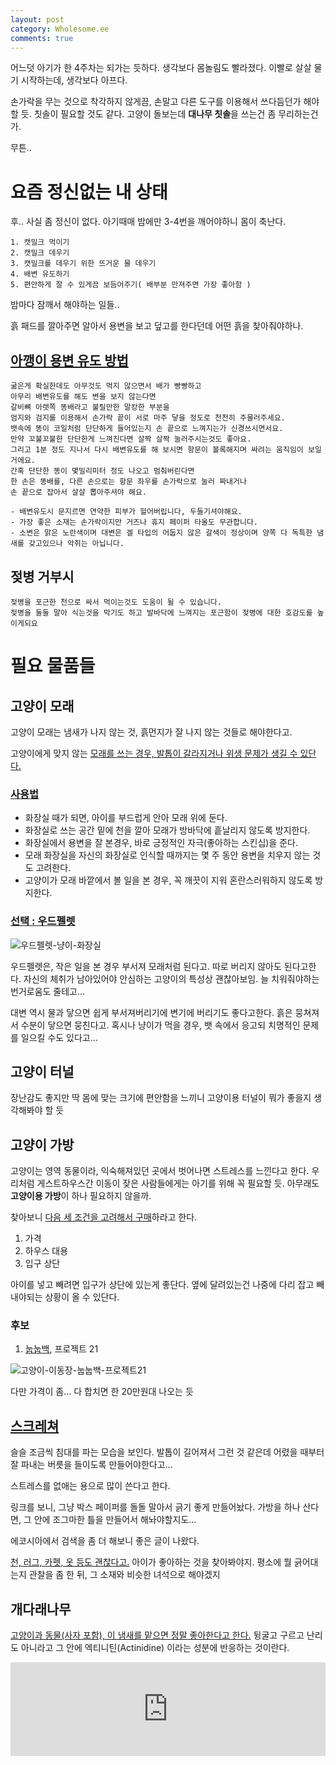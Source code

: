 ```yaml
---
layout: post
category: Wholesome.ee
comments: true
---
```


어느덧 아기가 한 4주차는 되가는 듯하다.
생각보다 몸놀림도 빨라졌다.
이빨로 살살 물기 시작하는데, 생각보다 아프다.

손가락을 무는 것으로 착각하지 않게끔, 손말고 다른 도구를 이용해서 쓰다듬던가 해야할 듯.
칫솔이 필요할 것도 같다.
고양이 돌보는데 **대나무 칫솔**을 쓰는건 좀 무리하는건가.

무튼..

# 요즘 정신없는 내 상태

후.. 사실 좀 정신이 없다.
아기때매 밤에만 3-4번을 깨어야하니
몸이 축난다.

```
1. 캣밀크 먹이기
2. 캣밀크 데우기
3. 캣밀크를 데우기 위한 뜨거운 물 데우기
4. 배변 유도하기
5. 편안하게 잘 수 있게끔 보듬어주기( 배부분 만져주면 가장 좋아함 )
```
밤마다 잠깨서 해야하는 일들..

흙 패드를 깔아주면 알아서 용변을 보고 덮고를 한다던데
어떤 흙을 찾아줘야하나.

## [아깽이 용변 유도 방법](https://gall.dcinside.com/board/view/?id=cat&no=225560&page=1)

```
굶은게 확실한데도 아무것도 먹지 않으면서 배가 빵빵하고
아무리 배변유도를 해도 변을 보지 않는다면
갈비뼈 아랫쪽 똥배라고 불릴만한 말캉한 부분을
엄지와 검지를 이용해서 손가락 끝이 서로 마주 닿을 정도로 천천히 주물러주세요.
뱃속에 똥이 코일처럼 단단하게 들어있는지 손 끝으로 느껴지는가 신경쓰시면서요.
만약 꼬불꼬불한 단단한게 느껴진다면 살짝 살짝 눌러주시는것도 좋아요.
그리고 1분 정도 지나서 다시 배변유도를 해 보시면 항문이 볼록해지며 싸려는 움직임이 보일거에요.
간혹 단단한 똥이 몇밀리미터 정도 나오고 멈춰버린다면 
한 손은 똥배를, 다른 손으로는 항문 좌우를 손가락으로 눌러 짜내거나
손 끝으로 잡아서 살살 뽑아주셔야 해요.
```

```
- 배변유도시 문지르면 연약한 피부가 헐어버립니다, 두들기셔야해요.
- 가장 좋은 소재는 손가락이지만 거즈나 휴지 페이퍼 타올도 무관합니다.
- 소변은 맑은 노란색이며 대변은 겔 타입의 어둡지 않은 갈색이 정상이며 양쪽 다 독특한 냄새를 갖고있으나 악취는 아닙니다.
```

## 젖병 거부시

```
젖병을 포근한 천으로 싸서 먹이는것도 도움이 될 수 있습니다.
젖병을 둘둘 말아 식는것을 막기도 하고 발바닥에 느껴지는 포근함이 젖병에 대한 호감도를 높이게되요
```


# 필요 물품들

## 고양이 모래

고양이 모래는 냄새가 나지 않는 것,
흙먼지가 잘 나지 않는 것들로 해야한다고.

고양이에게 맞지 않는 [모래를 쓰는 경우,
발톱이 갈라지거나 위생 문제가 생길 수 있단다.](http://www.petzzi.com/bbs/board.php?bo_table=ency_info&wr_id=419#bo_v_con)

### [사용법](https://ko.wikihow.com/%EA%B3%A0%EC%96%91%EC%9D%B4-%ED%99%94%EC%9E%A5%EC%8B%A4-%EC%82%AC%EC%9A%A9-%ED%9B%88%EB%A0%A8%EB%B2%95)

- 화장실 때가 되면, 아이를 부드럽게 안아 모래 위에 둔다.
- 화장실로 쓰는 공간 밑에 천을 깔아 모래가 방바닥에 흩날리지 않도록 방지한다.
- 화장실에서 용변을 잘 본경우, 바로 긍정적인 자극(좋아하는 스킨십)을 준다.
- 모래 화장실을 자신의 화장실로 인식할 때까지는 몇 주 동안 용변을 치우지 않는 것도 고려한다.
- 고양이가 모래 바깥에서 볼 일을 본 경우, 꼭 깨끗이 지워 혼란스러워하지 않도록 방지한다.

### [선택 : 우드펠렛](https://enja.co.kr/630)

![우드펠렛-냥이-화장실](https://t1.daumcdn.net/cfile/tistory/236B213B55E8228B0D)

우드펠렛은, 작은 일을 본 경우 부서져 모래처럼 된다고.
따로 버리지 않아도 된다고한다.
자신의 체취가 남아있어야 안심하는 고양이의 특성상 괜찮아보임.
늘 치워줘야하는 번거로움도 줄테고...

대변 역시 물과 닿으면 쉽게 부서져버리기에 변기에 버리기도 좋다고한다.
흙은 뭉쳐져서 수분이 닿으면 뭉친다고.
혹시나 냥이가 먹을 경우, 뱃 속에서 응고되 치명적인 문제를 일으킬 수도 있다고...


## 고양이 터널

장난감도 좋지만 딱 몸에 맞는 크기에 편안함을 느끼니
고양이용 터널이 뭐가 좋을지 생각해봐야 할 듯



## 고양이 가방

고양이는 영역 동물이라, 익숙해져있던 곳에서 벗어나면
스트레스를 느낀다고 한다. 우리처럼 게스트하우스간 이동이 잦은 사람들에게는 아기를 위해 꼭 필요할 듯.
아무래도 **고양이용 가방**이 하나 필요하지 않을까.

찾아보니 [다음 세 조건을 고려해서 구매](https://mypetlife.co.kr/14773/)하라고 한다.

1. 가격
2. 하우스 대용
3. 입구 상단

아이를 넣고 빼려면 입구가 상단에 있는게 좋단다. 옆에 달려있는건 나중에 다리 잡고 빼내야되는 상황이 올 수 있단다.


### 후보

1. [눕눕백](https://project21.kr/product/detail.html?product_no=49&cate_no=47&display_group=1), 프로젝트 21

![고양이-이동장-눕눕백-프로젝트21](https://scontent.fcgk6-1.fna.fbcdn.net/v/t1.0-9/38289203_510928579328744_7836833624497324032_n.jpg?_nc_cat=108&_nc_ht=scontent.fcgk6-1.fna&oh=cb11e02c37dda20d25178912f2c26eb0&oe=5D4C605E)

다만 가격이 좀... 다 합치면 한 20만원대 나오는 듯



## [스크레쳐](https://blog.naver.com/PostView.nhn?blogId=skdmlsos2&logNo=221104428008&widgetTypeCall=true)

슬슬 조금씩 침대를 파는 모습을 보인다.
발톱이 길어져서 그런 것 같은데
어렸을 때부터 잘 파내는 버릇을 들이도록 만들어야한다고...

스트레스를 없애는 용으로 많이 쓴다고 한다.

링크를 보니, 그냥 박스 페이퍼를 돌돌 말아서 긁기 좋게 만들어놨다.
가방을 하나 산다면, 그 안에 조그마한 틀을 만들어서 해놔야할지도...

에코시아에서 검색을 좀 더 해보니 좋은 글이 나왔다.

[천, 러그, 카펫, 옷 등도 괜찮다고.](https://kittyclysm.com/scratching-post-alternatives/) 아이가 좋아하는 것을 찾아봐야지. 평소에 뭘 긁어대는지 관찰을 좀 한 뒤, 그 소재와 비슷한 녀석으로 해야겠지


## 개다래나무

[고양이과 동물(사자 포함), 이 냄새를 맡으면 정말 좋아한다고 한다.](https://namu.wiki/w/%EA%B0%9C%EB%8B%A4%EB%9E%98%EB%82%98%EB%AC%B4#s-4)
뒹굴고 구르고 난리도 아니라고
그 안에 엑티니틴(Actinidine) 이라는 성분에 반응하는 것이란다.

<p class="aspect-ratio aspect-ratio--16x9">
 <iframe width="100%" src="https://www.youtube.com/embed/RE3OEwY4uVg" frameborder="0" allow="accelerometer; autoplay; encrypted-media; gyroscope; picture-in-picture" allowfullscreen></iframe>
</p>